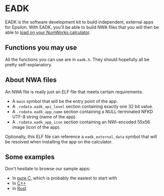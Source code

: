 # EADK

EADK is the software development kit to build independent, external apps for Epsilon. With EADK, you'll be able to build NWA files that you will then be able to [load on your NumWorks calculator](https://my.numworks.com/apps).

## Functions you may use

All the functions you can use are in `eadk.h`. They should hopefully all be pretty self-explanatory.

## About NWA files

An NWA file is really just an ELF file that meets certain requirements.

 - A `main` symbol that will be the entry point of the app.
 - A `.rodata.eadk_api_level` section containing exactly one 32 bit value.
 - A `.rodata.eadk_app_name` section containing a NULL-terminated NFKD UTF-8 string (name of the app).
 - A `.rodata.eadk_app_icon` section containing an NWI-encoded 55x56 image (icon of the app).

Optionally, this ELF file can reference a `eadk_external_data` symbol that will be resolved when installing the app on the calculator.

## Some examples

Don't hesitate to browse our sample apps:
 - In [pure C](https://github.com/numworks/epsilon-sample-app-c), which is probably the easiest to start with
 - In [C++](https://github.com/numworks/epsilon-sample-app-cpp)
 - In [Rust](https://github.com/numworks/epsilon-sample-app-rust)

